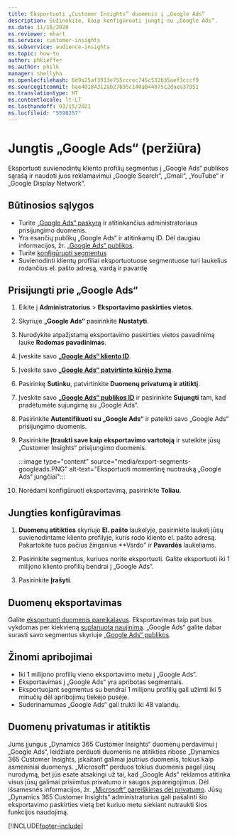 ```yaml
---
title: Eksportuoti „Customer Insights“ duomenis į „Google Ads“
description: Sužinokite, kaip konfigūruoti jungtį su „Google Ads“.
ms.date: 11/18/2020
ms.reviewer: mhart
ms.service: customer-insights
ms.subservice: audience-insights
ms.topic: how-to
author: phkieffer
ms.author: philk
manager: shellyha
ms.openlocfilehash: 6d9a25af3913e755cccec745c532b35aef3cccf9
ms.sourcegitcommit: bae40184312ab27b95c140a044875c2daea37951
ms.translationtype: HT
ms.contentlocale: lt-LT
ms.lasthandoff: 03/15/2021
ms.locfileid: "5598257"
---
```

# <a name="connector-for-google-ads-preview"></a>Jungtis „Google Ads“ (peržiūra)

Eksportuoti suvienodintų kliento profilių segmentus į „Google Ads“ publikos sąrašą ir naudoti juos reklamavimui „Google Search“, „Gmail“, „YouTube“ ir „Google Display Network“. 

## <a name="prerequisites"></a>Būtinosios sąlygos

-   Turite [„Google Ads“ paskyrą](https://ads.google.com/) ir atitinkančius administratoriaus prisijungimo duomenis.
-   Yra esančių publikų „Google Ads“ ir atitinkamų ID. Dėl daugiau informacijos, žr. [„Google Ads“ publikos](https://support.google.com/google-ads/answer/7558048?hl=en#:~:text=Audience%20lists%20is%20a%20section,Display%20Network%20through%20remarketing%20campaigns.).
-   Turite [konfigūruoti segmentus](segments.md)
-   Suvienodinti klientų profiliai eksportuotuose segmentuose turi laukelius rodančius el. pašto adresą, vardą ir pavardę

## <a name="connect-to-google-ads"></a>Prisijungti prie „Google Ads“

1. Eikite į **Administratorius** > **Eksportavimo paskirties vietos**.

1. Skyriuje **„Google Ads“** pasirinkite **Nustatyti**.

1. Nurodykite atpažįstamą eksportavimo paskirties vietos pavadinimą lauke **Rodomas pavadinimas**.

1. Įveskite savo **[„Google Ads“ kliento ID](https://support.google.com/google-ads/answer/1704344)**.

1. Įveskite savo **[„Google Ads“ patvirtinto kūrėjo žymą](https://developers.google.com/google-ads/api/docs/first-call/dev-token)**.

1. Pasirinkę **Sutinku**, patvirtinkite **Duomenų privatumą ir atitiktį**.

1. Įveskite savo **[„Google Ads“ publikos ID](https://support.google.com/google-ads/answer/7558048?hl=en#:~:text=Audience%20lists%20is%20a%20section,Display%20Network%20through%20remarketing%20campaigns.)** ir pasirinkite **Sujungti** tam, kad pradėtumėte sujungimą su „Google Ads“.

1. Pasirinkite **Autentifikuoti su „Google Ads“** ir pateikti savo „Google Ads“ prisijungimo duomenis.

1. Pasirinkite **Įtraukti save kaip eksportavimo vartotoją** ir suteikite jūsų „Customer Insights“ prisijungimo duomenis.

   :::image type="content" source="media/export-segments-googleads.PNG" alt-text="Eksportuoti momentinę nuotrauką „Google Ads“ jungčiai":::

1. Norėdami konfigūruoti eksportavimą, pasirinkite **Toliau**.

## <a name="configure-the-connector"></a>Jungties konfigūravimas

1. **Duomenų atitikties** skyriuje **El. pašto** laukelyje, pasirinkite laukelį jūsų suvienodintame kliento profilyje, kuris rodo kliento el. pašto adresą. Pakartokite tuos pačius žingsnius **Vardo" ir **Pavardės** laukeliams.

1. Pasirinkite segmentus, kuriuos norite eksportuoti. Galite eksportuoti iki 1 milijono kliento profilių bendrai į „Google Ads“.

1. Pasirinkite **Įrašyti**.

## <a name="export-the-data"></a>Duomenų eksportavimas

Galite [eksportuoti duomenis pareikalavus](export-destinations.md). Eksportavimas taip pat bus vykdomas per kiekvieną [suplanuotą naujinimą](system.md#schedule-tab). „Google Ads“ galite dabar surasti savo segmentus skyriuje [„Google Ads“ publikos](https://support.google.com/google-ads/answer/7558048?hl=en/).

## <a name="known-limitations"></a>Žinomi apribojimai

- Iki 1 milijono profilių vieno eksportavimo metu į „Google Ads“.
- Eksportavimas į „Google Ads“ yra apribotas segmentais.
- Eksportuojant segmentus su bendrai 1 milijonu profilių gali užimti iki 5 minučių dėl apribojimų tiekėjo pusėje. 
- Suderinamumas „Google Ads“ gali trukti iki 48 valandų.

## <a name="data-privacy-and-compliance"></a>Duomenų privatumas ir atitiktis

Jums įjungus „Dynamics 365 Customer Insights“ duomenų perdavimui į „Google Ads“, leidžiate perduoti duomenis ne atitikties ribose „Dynamics 365 Customer Insights, įskaitant galimai jautrius duomenis, tokius kaip asmeniniai duomenys. „Microsoft“ perduos tokius duomenis pagal jūsų nurodymą, bet jūs esate atsakingi už tai, kad „Google Ads“ reklamos atitinka visus jūsų galimai prisiimtus privatumo ir saugos įsipareigojimus. Dėl išsamesnės informacijos, žr. [„Microsoft“ pareiškimas dėl privatumo](https://go.microsoft.com/fwlink/?linkid=396732).
Jūsų „Dynamics 365 Customer Insights“ administratorius gali pašalinti šio eksportavimo paskirties vietą bet kuriuo metu siekiant nutraukti šios funkcijos naudojimą.


[!INCLUDE[footer-include](../includes/footer-banner.md)]